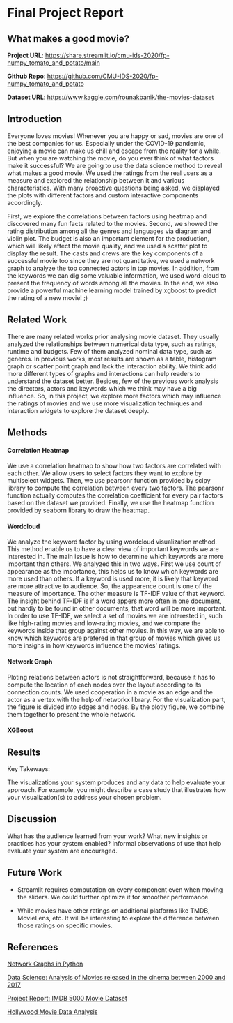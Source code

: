# Final Project Report

## **What makes a good movie?**

**Project URL**: https://share.streamlit.io/cmu-ids-2020/fp-numpy_tomato_and_potato/main

**Github Repo**: https://github.com/CMU-IDS-2020/fp-numpy_tomato_and_potato

**Dataset URL**: https://www.kaggle.com/rounakbanik/the-movies-dataset

<!-- Short (~250 words) abstract of the concrete data science problem and how the solutions addresses the problem.
 -->

## Introduction

Everyone loves movies! Whenever you are happy or sad, movies are one of the best companies for us. Especially under the COVID-19 pandemic, enjoying a movie can make us chill and escape from the reality for a while. But when you are watching the movie, do you ever think of what factors make it successful? We are going to use the data science method to reveal what makes a good movie. We used the ratings from the real users as a measure and explored the relationship between it and various characteristics. With many proactive questions being asked, we displayed the plots with different factors and custom interactive components accordingly. 

First, we explore the correlations between factors using heatmap and discovered many fun facts related to the movies. Second, we showed the rating distribution among all the genres and languages via diagram and violin plot. The budget is also an important element for the production, which will likely affect the movie quality, and we used a scatter plot to display the result. The casts and crews are the key components of a successful movie too since they are not quantitative, we used a network graph to analyze the top connected actors in top movies. In addition, from the keywords we can dig some valuable information, we used word-cloud to present the frequency of words among all the movies. In the end, we also provide a powerful machine learning model trained by xgboost to predict the rating of a new movie! ;)

## Related Work

There are many related works prior analysing movie dataset. They usually analyzed the relationships between numerical data type, such as ratings, runtime and budgets. Few of them analyzed nominal data type, such as generes. In previous works, most results are shown as a table, histogram graph or scatter point graph and lack the interaction ability. We think add more different types of graphs and interactions can help readers to understand the dataset better. Besides, few of the previous work analysis the directors, actors and keywords which we think may have a big influence. So, in this project, we explore more factors which may influence the ratings of movies and we use more visualization techniques and interaction widgets to explore the dataset deeply.

## Methods

#### Correlation Heatmap
We use a correlation heatmap to show how two factors are correlated with each other. We allow users to select factors they want to explore by multiselect widgets. Then, we use pearsonr function provided by scipy library to compute the correlation between every two factors. The pearsonr function actually computes the correlation coefficient for every pair factors based on the dataset we provided. Finally, we use the heatmap function provided by seaborn library to draw the heatmap.

#### Wordcloud

We analyze the keyword factor by using wordcloud visualization method. This method enable us to have a clear view of important keywords we are interested in. The main issue is how to determine which keywords are more important than others. We analyzed this in two ways. First we use count of appearance as the importance, this helps us to know which keywords are more used than others. If a keyword is used more, it is likely that keyword are more attractive to audience. So, the appearence count is one of the measure of importance. The other measure is TF-IDF value of that keyword. The insight behind TF-IDF is if a word appers more often in one document, but hardly to be found in other documents, that word will be more important. In order to use TF-IDF, we select a set of movies we are interested in, such like high-rating movies and low-rating movies, and we compare the keywords inside that group against other movies. In this way, we are able to know which keywords are prefered in that group of movies which gives us more insighs in how keywords influence the movies' ratings.

#### Network Graph

Ploting relations between actors is not straightforward, because it has to compute the location of each nodes over the layout according to its connection counts. We used cooperation in a movie as an edge and the actor as a vertex with the help of networkx library. For the visualization part, the figure is divided into edges and nodes. By the plotly figure, we combine them together to present the whole network.

#### XGBoost

## Results

Key Takeways:

The visualizations your system produces and any data to help evaluate your approach. For example, you might describe a case study that illustrates how your visualization(s) to address your chosen problem.


## Discussion


What has the audience learned from your work? What new insights or practices has your system enabled? Informal observations of use that help evaluate your system are encouraged.


## Future Work

* Streamlit requires computation on every component even when moving the sliders. We could further optimize it for smoother performance.

* While movies have other ratings on additional platforms like TMDB, MovieLens, etc. It will be interesting to explore the difference between those ratings on specific movies.  

## References
[Network Graphs in Python](https://plotly.com/python/network-graphs/)

[Data Science: Analysis of Movies released in the cinema between 2000 and 2017](https://medium.com/datadriveninvestor/data-science-analysis-of-movies-released-in-the-cinema-between-2000-and-2017-b2d9e515d032)

[Project Report: IMDB 5000 Movie Dataset](http://rstudio-pubs-static.s3.amazonaws.com/342210_7c8d57cfdd784cf58dc077d3eb7a2ca3.html)

[Hollywood Movie Data Analysis](https://static1.squarespace.com/static/55bfa8e4e4b007976149574e/t/5b998f398a922d8eaecaefd2/1536790332004/investigate-dataset-movies.pdf)